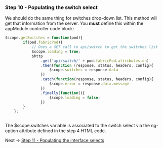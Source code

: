 ### Step 10 - Populating the switch select

We should do the same thing for switches drop-down list. This method will get that information from the server.
 You **must** define this within the appModule.controller code block:

 
```javascript
$scope.getSwitches = function(pod){
        if(pod.fabricPod){
            // Does a GET call to api/switch to get the switches list
            $scope.loading = true;
            $http
                .get('api/switch/' + pod.fabricPod.attributes.dn)
                .then(function (response, status, headers, config){
                    $scope.switches = response.data
                })
                .catch(function(response, status, headers, config){
                    $scope.error = response.data.message
                })
                .finally(function(){
                    $scope.loading = false;
                })
        }
    };
 
```

The $scope.switches variable is associated to the switch select via the ng-option attribute defined in the step 4 HTML code.

Next -> [Step 11 - Populating the interface selects]

[Step 11 - Populating the interface selects]: step11.md